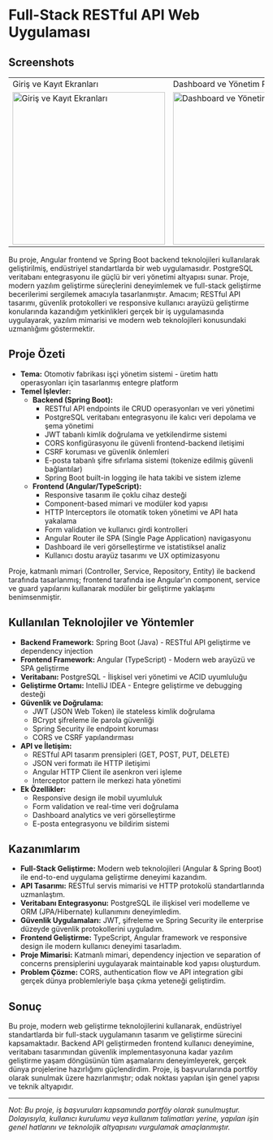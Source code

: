 # Full-Stack RESTful API Web Uygulaması

## Screenshots
<table>
  <tr>
    <td>Giriş ve Kayıt Ekranları</td>
    <td>Dashboard ve Yönetim Paneli</td>
    <td>İşçi Listesi ve İstatistikler</td>
  </tr>
  <tr>
    <td><img src="screenshots/ss1.jpeg" alt="Giriş ve Kayıt Ekranları" width="300px"></td>
    <td><img src="screenshots/ss2.jpeg" alt="Dashboard ve Yönetim Paneli" width="300px"></td>
    <td><img src="screenshots/ss3.jpeg" alt="İşçi Listesi ve İstatistikler" width="300px"></td>
  </tr>
</table>


Bu proje, Angular frontend ve Spring Boot backend teknolojileri kullanılarak geliştirilmiş, endüstriyel standartlarda bir web uygulamasıdır. PostgreSQL veritabanı entegrasyonu ile güçlü bir veri yönetimi altyapısı sunar. Proje, modern yazılım geliştirme süreçlerini deneyimlemek ve full-stack geliştirme becerilerimi sergilemek amacıyla tasarlanmıştır. Amacım; RESTful API tasarımı, güvenlik protokolleri ve responsive kullanıcı arayüzü geliştirme konularında kazandığım yetkinlikleri gerçek bir iş uygulamasında uygulayarak, yazılım mimarisi ve modern web teknolojileri konusundaki uzmanlığımı göstermektir.

## Proje Özeti
- **Tema:** Otomotiv fabrikası işçi yönetim sistemi - üretim hattı operasyonları için tasarlanmış entegre platform
- **Temel İşlevler:**
  - **Backend (Spring Boot):**
    - RESTful API endpoints ile CRUD operasyonları ve veri yönetimi
    - PostgreSQL veritabanı entegrasyonu ile kalıcı veri depolama ve şema yönetimi
    - JWT tabanlı kimlik doğrulama ve yetkilendirme sistemi
    - CORS konfigürasyonu ile güvenli frontend-backend iletişimi
    - CSRF koruması ve güvenlik önlemleri
    - E-posta tabanlı şifre sıfırlama sistemi (tokenize edilmiş güvenli bağlantılar)
    - Spring Boot built-in logging ile hata takibi ve sistem izleme
  - **Frontend (Angular/TypeScript):**
    - Responsive tasarım ile çoklu cihaz desteği
    - Component-based mimari ve modüler kod yapısı
    - HTTP Interceptors ile otomatik token yönetimi ve API hata yakalama
    - Form validation ve kullanıcı girdi kontrolleri
    - Angular Router ile SPA (Single Page Application) navigasyonu
    - Dashboard ile veri görselleştirme ve istatistiksel analiz
    - Kullanıcı dostu arayüz tasarımı ve UX optimizasyonu

Proje, katmanlı mimari (Controller, Service, Repository, Entity) ile backend tarafında tasarlanmış; frontend tarafında ise Angular'ın component, service ve guard yapılarını kullanarak modüler bir geliştirme yaklaşımı benimsenmiştir.

## Kullanılan Teknolojiler ve Yöntemler
- **Backend Framework:** Spring Boot (Java) - RESTful API geliştirme ve dependency injection
- **Frontend Framework:** Angular (TypeScript) - Modern web arayüzü ve SPA geliştirme
- **Veritabanı:** PostgreSQL - İlişkisel veri yönetimi ve ACID uyumluluğu
- **Geliştirme Ortamı:** IntelliJ IDEA - Entegre geliştirme ve debugging desteği
- **Güvenlik ve Doğrulama:**
  - JWT (JSON Web Token) ile stateless kimlik doğrulama
  - BCrypt şifreleme ile parola güvenliği
  - Spring Security ile endpoint koruması
  - CORS ve CSRF yapılandırması
- **API ve İletişim:**
  - RESTful API tasarım prensipleri (GET, POST, PUT, DELETE)
  - JSON veri formatı ile HTTP iletişimi
  - Angular HTTP Client ile asenkron veri işleme
  - Interceptor pattern ile merkezi hata yönetimi
- **Ek Özellikler:**
  - Responsive design ile mobil uyumluluk
  - Form validation ve real-time veri doğrulama
  - Dashboard analytics ve veri görselleştirme
  - E-posta entegrasyonu ve bildirim sistemi

## Kazanımlarım
- **Full-Stack Geliştirme:** Modern web teknolojileri (Angular & Spring Boot) ile end-to-end uygulama geliştirme deneyimi kazandım.
- **API Tasarımı:** RESTful servis mimarisi ve HTTP protokolü standartlarında uzmanlaştım.
- **Veritabanı Entegrasyonu:** PostgreSQL ile ilişkisel veri modelleme ve ORM (JPA/Hibernate) kullanımını deneyimledim.
- **Güvenlik Uygulamaları:** JWT, şifreleme ve Spring Security ile enterprise düzeyde güvenlik protokollerini uyguladım.
- **Frontend Geliştirme:** TypeScript, Angular framework ve responsive design ile modern kullanıcı deneyimi tasarladım.
- **Proje Mimarisi:** Katmanlı mimari, dependency injection ve separation of concerns prensiplerini uygulayarak maintainable kod yapısı oluşturdum.
- **Problem Çözme:** CORS, authentication flow ve API integration gibi gerçek dünya problemleriyle başa çıkma yeteneği geliştirdim.

## Sonuç
Bu proje, modern web geliştirme teknolojilerini kullanarak, endüstriyel standartlarda bir full-stack uygulamanın tasarım ve geliştirme sürecini kapsamaktadır. Backend API geliştirmeden frontend kullanıcı deneyimine, veritabanı tasarımından güvenlik implementasyonuna kadar yazılım geliştirme yaşam döngüsünün tüm aşamalarını deneyimleyerek, gerçek dünya projelerine hazırlığımı güçlendirdim. Proje, iş başvurularında portföy olarak sunulmak üzere hazırlanmıştır; odak noktası yapılan işin genel yapısı ve teknik altyapıdır.

---
*Not: Bu proje, iş başvuruları kapsamında portföy olarak sunulmuştur. Dolayısıyla, kullanıcı kurulumu veya kullanım talimatları yerine, yapılan işin genel hatlarını ve teknolojik altyapısını vurgulamak amaçlanmıştır.*
